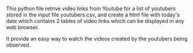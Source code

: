 This python file retrive video links from Youtube for a list of youtubers stored in the input file youtubers.csv, 
and create a html file with today's date which contains 2 tables of video links which can be displayed in any web browser.

It provide an easy way to watch the videos created by the youtubers being observed.
